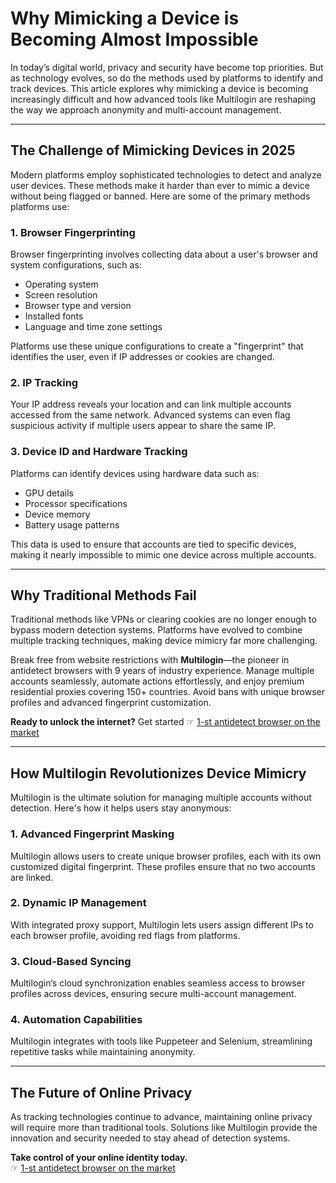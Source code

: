 # Why Mimicking a Device is Becoming Almost Impossible

In today’s digital world, privacy and security have become top priorities. But as technology evolves, so do the methods used by platforms to identify and track devices. This article explores why mimicking a device is becoming increasingly difficult and how advanced tools like Multilogin are reshaping the way we approach anonymity and multi-account management.

---

## The Challenge of Mimicking Devices in 2025

Modern platforms employ sophisticated technologies to detect and analyze user devices. These methods make it harder than ever to mimic a device without being flagged or banned. Here are some of the primary methods platforms use:

### 1. **Browser Fingerprinting**
Browser fingerprinting involves collecting data about a user's browser and system configurations, such as:
- Operating system
- Screen resolution
- Browser type and version
- Installed fonts
- Language and time zone settings

Platforms use these unique configurations to create a "fingerprint" that identifies the user, even if IP addresses or cookies are changed.

### 2. **IP Tracking**
Your IP address reveals your location and can link multiple accounts accessed from the same network. Advanced systems can even flag suspicious activity if multiple users appear to share the same IP.

### 3. **Device ID and Hardware Tracking**
Platforms can identify devices using hardware data such as:
- GPU details
- Processor specifications
- Device memory
- Battery usage patterns

This data is used to ensure that accounts are tied to specific devices, making it nearly impossible to mimic one device across multiple accounts.

---

## Why Traditional Methods Fail

Traditional methods like VPNs or clearing cookies are no longer enough to bypass modern detection systems. Platforms have evolved to combine multiple tracking techniques, making device mimicry far more challenging.

Break free from website restrictions with **Multilogin**—the pioneer in antidetect browsers with 9 years of industry experience. Manage multiple accounts seamlessly, automate actions effortlessly, and enjoy premium residential proxies covering 150+ countries. Avoid bans with unique browser profiles and advanced fingerprint customization.

**Ready to unlock the internet?** Get started ☞ [1-st antidetect browser on the market](https://bit.ly/multIlogin)

---

## How Multilogin Revolutionizes Device Mimicry

Multilogin is the ultimate solution for managing multiple accounts without detection. Here's how it helps users stay anonymous:

### 1. **Advanced Fingerprint Masking**
Multilogin allows users to create unique browser profiles, each with its own customized digital fingerprint. These profiles ensure that no two accounts are linked.

### 2. **Dynamic IP Management**
With integrated proxy support, Multilogin lets users assign different IPs to each browser profile, avoiding red flags from platforms.

### 3. **Cloud-Based Syncing**
Multilogin’s cloud synchronization enables seamless access to browser profiles across devices, ensuring secure multi-account management.

### 4. **Automation Capabilities**
Multilogin integrates with tools like Puppeteer and Selenium, streamlining repetitive tasks while maintaining anonymity.

---

## The Future of Online Privacy

As tracking technologies continue to advance, maintaining online privacy will require more than traditional tools. Solutions like Multilogin provide the innovation and security needed to stay ahead of detection systems.

**Take control of your online identity today.**  
☞ [1-st antidetect browser on the market](https://bit.ly/multIlogin)
